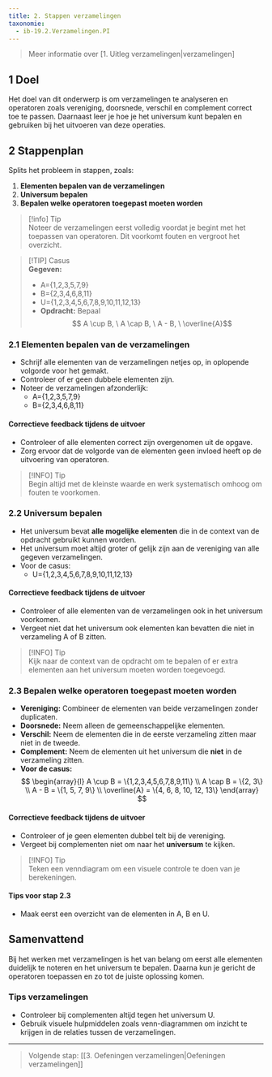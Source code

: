 ```yaml
---
title: 2. Stappen verzamelingen
taxonomie:
  - ib-19.2.Verzamelingen.PI
---
```


> Meer informatie over [1. Uitleg verzamelingen|verzamelingen]

## 1 Doel
Het doel van dit onderwerp is om verzamelingen te analyseren en operatoren zoals vereniging, doorsnede, verschil en complement correct toe te passen. Daarnaast leer je hoe je het universum kunt bepalen en gebruiken bij het uitvoeren van deze operaties.

## 2 Stappenplan
Splits het probleem in stappen, zoals:
1. **Elementen bepalen van de verzamelingen**
2. **Universum bepalen**
3. **Bepalen welke operatoren toegepast moeten worden**

> [!info] Tip  
> Noteer de verzamelingen eerst volledig voordat je begint met het toepassen van operatoren. Dit voorkomt fouten en vergroot het overzicht.

> [!TIP] Casus  
**Gegeven:**
> - A={1,2,3,5,7,9}
> - B={2,3,4,6,8,11}
> - U={1,2,3,4,5,6,7,8,9,10,11,12,13}
> - **Opdracht:** Bepaal $$ A \cup B, \ A \cap B, \ A - B, \ \overline{A}$$

### 2.1 Elementen bepalen van de verzamelingen
- Schrijf alle elementen van de verzamelingen netjes op, in oplopende volgorde voor het gemakt.
- Controleer of er geen dubbele elementen zijn.
- Noteer de verzamelingen afzonderlijk:
    - A={1,2,3,5,7,9}
    - B={2,3,4,6,8,11}

#### Correctieve feedback tijdens de uitvoer
- Controleer of alle elementen correct zijn overgenomen uit de opgave.
- Zorg ervoor dat de volgorde van de elementen geen invloed heeft op de uitvoering van operatoren.

> [!INFO] Tip  
> Begin altijd met de kleinste waarde en werk systematisch omhoog om fouten te voorkomen.

### 2.2 Universum bepalen
- Het universum bevat **alle mogelijke elementen** die in de context van de opdracht gebruikt kunnen worden.
- Het universum moet altijd groter of gelijk zijn aan de vereniging van alle gegeven verzamelingen.
- Voor de casus:
    - U={1,2,3,4,5,6,7,8,9,10,11,12,13}

#### Correctieve feedback tijdens de uitvoer
- Controleer of alle elementen van de verzamelingen ook in het universum voorkomen.
- Vergeet niet dat het universum ook elementen kan bevatten die niet in verzameling A of B zitten.

> [!INFO] Tip  
> Kijk naar de context van de opdracht om te bepalen of er extra elementen aan het universum moeten worden toegevoegd.

### 2.3 Bepalen welke operatoren toegepast moeten worden
- **Vereniging:** Combineer de elementen van beide verzamelingen zonder duplicaten.
- **Doorsnede:** Neem alleen de gemeenschappelijke elementen.
- **Verschil:** Neem de elementen die in de eerste verzameling zitten maar niet in de tweede.
- **Complement:** Neem de elementen uit het universum die **niet** in de verzameling zitten.
- **Voor de casus:**
$$
\begin{array}{l}
A \cup B = \{1,2,3,4,5,6,7,8,9,11\} \\
A \cap B = \{2, 3\}  \\
A - B = \{1, 5, 7, 9\} \\
\overline{A} = \{4, 6, 8, 10, 12, 13\}
\end{array}
$$

#### Correctieve feedback tijdens de uitvoer
- Controleer of je geen elementen dubbel telt bij de vereniging.
- Vergeet bij complementen niet om naar het **universum** te kijken.

> [!INFO] Tip  
> Teken een venndiagram om een visuele controle te doen van je berekeningen.

#### Tips voor stap 2.3
- Maak eerst een overzicht van de elementen in A, B en U.

## Samenvattend
Bij het werken met verzamelingen is het van belang om eerst alle elementen duidelijk te noteren en het universum te bepalen. Daarna kun je gericht de operatoren toepassen en zo tot de juiste oplossing komen.

### Tips verzamelingen
- Controleer bij complementen altijd tegen het universum U.
- Gebruik visuele hulpmiddelen zoals venn-diagrammen om inzicht te krijgen in de relaties tussen de verzamelingen.

---

> Volgende stap: [[3. Oefeningen verzamelingen|Oefeningen verzamelingen]]
